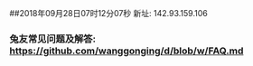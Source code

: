 ##2018年09月28日07时12分07秒 新址: 142.93.159.106
### 兔友常见问题及解答: https://github.com/wanggonging/d/blob/w/FAQ.md

